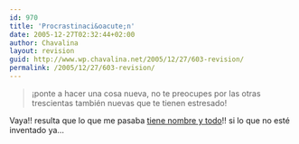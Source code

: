 ```yaml
---
id: 970
title: 'Procrastinaci&oacute;n'
date: 2005-12-27T02:32:44+02:00
author: Chavalina
layout: revision
guid: http://www.wp.chavalina.net/2005/12/27/603-revision/
permalink: /2005/12/27/603-revision/
---
```

> &iexcl;ponte a hacer una cosa nueva, no te preocupes por las otras trescientas también nuevas que te tienen estresado!

Vaya!! resulta que lo que me pasaba <a href="http://www.microsiervos.com/archivo/mundoreal/procrastinacion.html" target="_blank">tiene nombre y todo</a>!! si lo que no esté inventado ya…